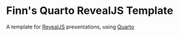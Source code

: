 # Finn's Quarto RevealJS Template

A template for [RevealJS](https://revealjs.com/) presentations, using [Quarto](https://quarto.org/)
